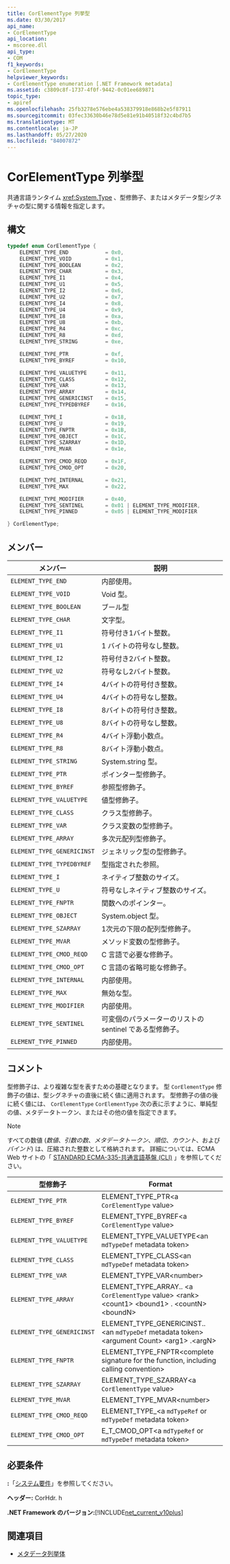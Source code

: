```yaml
---
title: CorElementType 列挙型
ms.date: 03/30/2017
api_name:
- CorElementType
api_location:
- mscoree.dll
api_type:
- COM
f1_keywords:
- CorElementType
helpviewer_keywords:
- CorElementType enumeration [.NET Framework metadata]
ms.assetid: c3809c8f-1737-4f0f-9442-0c01ee689871
topic_type:
- apiref
ms.openlocfilehash: 25fb3278e576ebe4a538379918e868b2e5f87911
ms.sourcegitcommit: 03fec33630b46e78d5e81e91b40518f32c4bd7b5
ms.translationtype: MT
ms.contentlocale: ja-JP
ms.lasthandoff: 05/27/2020
ms.locfileid: "84007872"
---
```

# <a name="corelementtype-enumeration"></a>CorElementType 列挙型

共通言語ランタイム <xref:System.Type> 、型修飾子、またはメタデータ型シグネチャの型に関する情報を指定します。

## <a name="syntax"></a>構文

```cpp
typedef enum CorElementType {
    ELEMENT_TYPE_END            = 0x0,
    ELEMENT_TYPE_VOID           = 0x1,
    ELEMENT_TYPE_BOOLEAN        = 0x2,
    ELEMENT_TYPE_CHAR           = 0x3,
    ELEMENT_TYPE_I1             = 0x4,
    ELEMENT_TYPE_U1             = 0x5,
    ELEMENT_TYPE_I2             = 0x6,
    ELEMENT_TYPE_U2             = 0x7,
    ELEMENT_TYPE_I4             = 0x8,
    ELEMENT_TYPE_U4             = 0x9,
    ELEMENT_TYPE_I8             = 0xa,
    ELEMENT_TYPE_U8             = 0xb,
    ELEMENT_TYPE_R4             = 0xc,
    ELEMENT_TYPE_R8             = 0xd,
    ELEMENT_TYPE_STRING         = 0xe,

    ELEMENT_TYPE_PTR            = 0xf,
    ELEMENT_TYPE_BYREF          = 0x10,

    ELEMENT_TYPE_VALUETYPE      = 0x11,
    ELEMENT_TYPE_CLASS          = 0x12,
    ELEMENT_TYPE_VAR            = 0x13,
    ELEMENT_TYPE_ARRAY          = 0x14,
    ELEMENT_TYPE_GENERICINST    = 0x15,
    ELEMENT_TYPE_TYPEDBYREF     = 0x16,

    ELEMENT_TYPE_I              = 0x18,
    ELEMENT_TYPE_U              = 0x19,
    ELEMENT_TYPE_FNPTR          = 0x1B,
    ELEMENT_TYPE_OBJECT         = 0x1C,
    ELEMENT_TYPE_SZARRAY        = 0x1D,
    ELEMENT_TYPE_MVAR           = 0x1e,

    ELEMENT_TYPE_CMOD_REQD      = 0x1F,
    ELEMENT_TYPE_CMOD_OPT       = 0x20,

    ELEMENT_TYPE_INTERNAL       = 0x21,
    ELEMENT_TYPE_MAX            = 0x22,

    ELEMENT_TYPE_MODIFIER       = 0x40,
    ELEMENT_TYPE_SENTINEL       = 0x01 | ELEMENT_TYPE_MODIFIER,
    ELEMENT_TYPE_PINNED         = 0x05 | ELEMENT_TYPE_MODIFIER

} CorElementType;
```

## <a name="members"></a>メンバー

|メンバー|説明|
|------------|-----------------|
|`ELEMENT_TYPE_END`|内部使用。|
|`ELEMENT_TYPE_VOID`|Void 型。|
|`ELEMENT_TYPE_BOOLEAN`|ブール型|
|`ELEMENT_TYPE_CHAR`|文字型。|
|`ELEMENT_TYPE_I1`|符号付き1バイト整数。|
|`ELEMENT_TYPE_U1`|1 バイトの符号なし整数。|
|`ELEMENT_TYPE_I2`|符号付き2バイト整数。|
|`ELEMENT_TYPE_U2`|符号なし2バイト整数。|
|`ELEMENT_TYPE_I4`|4バイトの符号付き整数。|
|`ELEMENT_TYPE_U4`|4バイトの符号なし整数。|
|`ELEMENT_TYPE_I8`|8バイトの符号付き整数。|
|`ELEMENT_TYPE_U8`|8バイトの符号なし整数。|
|`ELEMENT_TYPE_R4`|4バイト浮動小数点。|
|`ELEMENT_TYPE_R8`|8バイト浮動小数点。|
|`ELEMENT_TYPE_STRING`|System.string 型。|
|`ELEMENT_TYPE_PTR`|ポインター型修飾子。|
|`ELEMENT_TYPE_BYREF`|参照型修飾子。|
|`ELEMENT_TYPE_VALUETYPE`|値型修飾子。|
|`ELEMENT_TYPE_CLASS`|クラス型修飾子。|
|`ELEMENT_TYPE_VAR`|クラス変数の型修飾子。|
|`ELEMENT_TYPE_ARRAY`|多次元配列型修飾子。|
|`ELEMENT_TYPE_GENERICINST`|ジェネリック型の型修飾子。|
|`ELEMENT_TYPE_TYPEDBYREF`|型指定された参照。|
|`ELEMENT_TYPE_I`|ネイティブ整数のサイズ。|
|`ELEMENT_TYPE_U`|符号なしネイティブ整数のサイズ。|
|`ELEMENT_TYPE_FNPTR`|関数へのポインター。|
|`ELEMENT_TYPE_OBJECT`|System.object 型。|
|`ELEMENT_TYPE_SZARRAY`|1次元の下限の配列型修飾子。|
|`ELEMENT_TYPE_MVAR`|メソッド変数の型修飾子。|
|`ELEMENT_TYPE_CMOD_REQD`|C 言語で必要な修飾子。|
|`ELEMENT_TYPE_CMOD_OPT`|C 言語の省略可能な修飾子。|
|`ELEMENT_TYPE_INTERNAL`|内部使用。|
|`ELEMENT_TYPE_MAX`|無効な型。|
|`ELEMENT_TYPE_MODIFIER`|内部使用。|
|`ELEMENT_TYPE_SENTINEL`|可変個のパラメーターのリストの sentinel である型修飾子。|
|`ELEMENT_TYPE_PINNED`|内部使用。|

## <a name="remarks"></a>コメント

型修飾子は、より複雑な型を表すための基礎となります。 型 `CorElementType` 修飾子の値は、型シグネチャの直後に続く値に適用されます。 型修飾子の値の後に続く値には、 `CorElementType` `CorElementType` 次の表に示すように、単純型の値、メタデータトークン、またはその他の値を指定できます。

> [!NOTE]
> すべての数値 (*数値*、*引数の数*、*メタデータトークン*、*順位*、*カウント*、および*バインド*) は、圧縮された整数として格納されます。 詳細については、ECMA Web サイトの「 [STANDARD ECMA-335-共通言語基盤 (CLI)](http://www.ecma-international.org/publications/standards/Ecma-335.htm) 」を参照してください。

|型修飾子|Format|
|-------------------|------------|
|`ELEMENT_TYPE_PTR`|ELEMENT_TYPE_PTR\<a `CorElementType` value>|
|`ELEMENT_TYPE_BYREF`|ELEMENT_TYPE_BYREF\<a `CorElementType` value>|
|`ELEMENT_TYPE_VALUETYPE`|ELEMENT_TYPE_VALUETYPE\<an `mdTypeDef` metadata token>|
|`ELEMENT_TYPE_CLASS`|ELEMENT_TYPE_CLASS\<an `mdTypeDef` metadata token>|
|`ELEMENT_TYPE_VAR`|ELEMENT_TYPE_VAR\<number>|
|`ELEMENT_TYPE_ARRAY`|ELEMENT_TYPE_ARRAY.. \<a `CorElementType` value> \<rank> \<count1> \<bound1> . \<countN>\<boundN>|
|`ELEMENT_TYPE_GENERICINST`|ELEMENT_TYPE_GENERICINST.. \<an `mdTypeDef` metadata token> \<argument Count> \<arg1> .\<argN>|
|`ELEMENT_TYPE_FNPTR`|ELEMENT_TYPE_FNPTR\<complete signature for the function, including calling convention>|
|`ELEMENT_TYPE_SZARRAY`|ELEMENT_TYPE_SZARRAY\<a `CorElementType` value>|
|`ELEMENT_TYPE_MVAR`|ELEMENT_TYPE_MVAR\<number>|
|`ELEMENT_TYPE_CMOD_REQD`|ELEMENT_TYPE_\<a `mdTypeRef` or `mdTypeDef` metadata token>|
|`ELEMENT_TYPE_CMOD_OPT`|E_T_CMOD_OPT\<a `mdTypeRef` or `mdTypeDef` metadata token>|

## <a name="requirements"></a>必要条件

**:**「[システム要件](../../get-started/system-requirements.md)」を参照してください。

**ヘッダー:** CorHdr. h

**.NET Framework のバージョン:**[!INCLUDE[net_current_v10plus](../../../../includes/net-current-v10plus-md.md)]

## <a name="see-also"></a>関連項目

- [メタデータ列挙体](metadata-enumerations.md)
